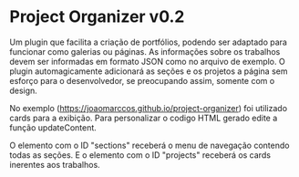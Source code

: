 # Project Organizer v0.2

Um plugin que facilita a criação de portfólios, podendo ser adaptado para funcionar como galerias ou páginas.
As informações sobre os trabalhos devem ser informadas em formato JSON como no arquivo de exemplo. O plugin automagicamente adicionará as seções e os projetos a página sem esforço para o desenvolvedor, se preocupando assim, somente com o design.

No exemplo (https://joaomarccos.github.io/project-organizer) foi utilizado cards para a exibição. 
Para personalizar o codigo HTML gerado edite a função updateContent.

O elemento com o ID "sections" receberá o menu de navegação contendo todas as seções. E o elemento com o ID "projects" receberá os cards inerentes aos trabalhos.
